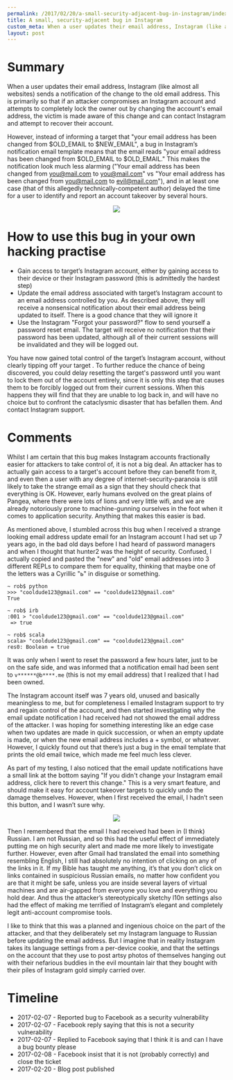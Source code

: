 ```yaml
---
permalink: /2017/02/20/a-small-security-adjacent-bug-in-instagram/index.html
title: A small, security-adjacent bug in Instagram
custom_meta: When a user updates their email address, Instagram (like almost all websites) sends a notification of the change to the old email address. This is primarily so that if an attacker compromises an Instagram account and attempts to completely lock the owner out by changing the account's email address, the victim is made aware of this change and can contact Instagram and attempt to recover their account.
layout: post
---
```

# Summary

When a user updates their email address, Instagram (like almost all websites) sends a notification of the change to the old email address. This is primarily so that if an attacker compromises an Instagram account and attempts to completely lock the owner out by changing the account's email address, the victim is made aware of this change and can contact Instagram and attempt to recover their account.

However, instead of informing a target that "your email address has been changed from $OLD_EMAIL to $NEW_EMAIL", a bug in Instagram’s notification email template means that the email reads "your email address has been changed from $OLD_EMAIL to $OLD_EMAIL." This makes the notification look much less alarming ("Your email address has been changed from you@mail.com to you@mail.com" vs "Your email address has been changed from you@mail.com to evil@mail.com"), and in at least one case (that of this allegedly technically-competent author) delayed the time for a user to identify and report an account takeover by several hours.

<p align="center">
<img src="/images/insta.jpg" />
</p>

# How to use this bug in your own hacking practise

* Gain access to target’s Instagram account, either by gaining access to their device or their Instagram password (this is admittedly the hardest step)
* Update the email address associated with target’s Instagram account to an email address controlled by you. As described above, they will receive a nonsensical notification about their email address being updated to itself. There is a good chance that they will ignore it
* Use the Instagram "Forgot your password?" flow to send yourself a password reset email. The target will receive no notification that their password has been updated, although all of their current sessions will be invalidated and they will be logged out.

You have now gained total control of the target’s Instagram account, without clearly tipping off your target . To further reduce the chance of being discovered, you could delay resetting the target's password until you want to lock them out of the account entirely, since it is only this step that causes them to be forcibly logged out from their current sessions. When this happens they will find that they are unable to log back in, and will have no choice but to confront the cataclysmic disaster that has befallen them. And contact Instagram support.

# Comments

Whilst I am certain that this bug makes Instagram accounts fractionally easier for attackers to take control of, it is not a big deal. An attacker has to actually gain access to a target's account before they can benefit from it, and even then a user with any degree of internet-security-paranoia is still likely to take the strange email as a sign that they should check that everything is OK. However, early humans evolved on the great plains of Pangea, where there were lots of lions and very little wifi, and we are already notoriously prone to machine-gunning ourselves in the foot when it comes to application security. Anything that makes this easier is bad.

As mentioned above, I stumbled across this bug when I received a strange looking email address update email for an Instagram account I had set up 7 years ago, in the bad old days before I had heard of password managers and when I thought that hunter2 was the height of security. Confused, I actually copied and pasted the "new" and "old" email addresses into 3 different REPLs to compare them for equality, thinking that maybe one of the letters was a Cyrillic "ь" in disguise or something.

```
~ rob$ python
>>> "cooldude123@gmail.com" == "cooldude123@gmail.com"
True
```

```
~ rob$ irb
:001 > "cooldude123@gmail.com" == "cooldude123@gmail.com"
 => true
```

```
~ rob$ scala
scala> "cooldude123@gmail.com" == "cooldude123@gmail.com"
res0: Boolean = true
```

It was only when I went to reset the password a few hours later, just to be on the safe side, and was informed that a notification email had been sent to `v******@b****.me` (this is not my email address) that I realized that I had been owned.

The Instagram account itself was 7 years old, unused and basically meaningless to me, but for completeness I emailed Instagram support to try and regain control of the account, and then started investigating why the email update notification I had received had not showed the email address of the attacker. I was hoping for something interesting like an edge case when two updates are made in quick succession, or when an empty update is made, or when the new email address includes a + symbol, or whatever. However, I quickly found out that there’s just a bug in the email template that prints the old email twice, which made me feel much less clever.

As part of my testing, I also noticed that the email update notifications have a small link at the bottom saying "If you didn't change your Instagram email address, click here to revert this change." This is a very smart feature, and should make it easy for account takeover targets to quickly undo the damage themselves. However, when I first received the email, I hadn’t seen this button, and I wasn’t sure why.

<p align="center">
<img src="/images/insta.jpg" />
</p>

Then I remembered that the email I had received had been in (I think) Russian. I am not Russian, and so this had the useful effect of immediately putting me on high security alert and made me more likely to investigate further. However, even after Gmail had  translated the email into something resembling English, I still had absolutely no intention of clicking on any of the links in it. If my Bible has taught me anything, it’s that you don’t click on links contained in suspicious Russian emails, no matter how confident you are that it might be safe, unless you are inside several layers of virtual machines and are air-gapped from everyone you love and everything you hold dear. And thus the attacker’s stereotypically sketchy l10n settings also had the effect of making me terrified of Instagram’s elegant and completely legit anti-account compromise tools.

I like to think that this was a planned and ingenious choice on the part of the attacker, and that they deliberately set my Instagram language to Russian before updating the email address. But I imagine that in reality Instagram takes its language settings from a per-device cookie, and that the settings on the account that they use to post artsy photos of themselves hanging out with their nefarious buddies in the evil mountain lair that they bought with their piles of Instagram gold simply carried over.

# Timeline

* 2017-02-07 - Reported bug to Facebook as a security vulnerability
* 2017-02-07 - Facebook reply saying that this is not a security vulnerability
* 2017-02-07 - Replied to Facebook saying that I think it is and can I have a bug bounty please
* 2017-02-08 - Facebook insist that it is not (probably correctly) and close the ticket
* 2017-02-20 - Blog post published
